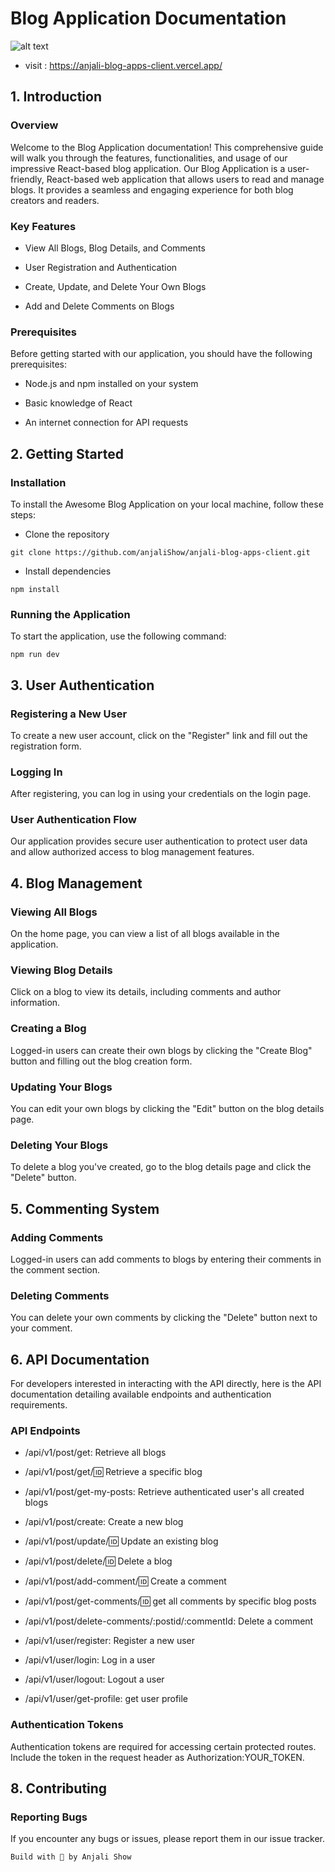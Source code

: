 # Blog Application Documentation

![alt text](https://ecomm1.s3.ap-south-1.amazonaws.com/blog/blog-app-img.png)

- visit : https://anjali-blog-apps-client.vercel.app/

## 1. Introduction

### Overview

Welcome to the Blog Application documentation! This comprehensive guide will walk you through the features, functionalities, and usage of our impressive React-based blog application. Our Blog Application is a user-friendly, React-based web application that allows users to read and manage blogs. It provides a seamless and engaging experience for both blog creators and readers.

### Key Features

- View All Blogs, Blog Details, and Comments

- User Registration and Authentication

- Create, Update, and Delete Your Own Blogs

- Add and Delete Comments on Blogs

### Prerequisites

Before getting started with our application, you should have the following prerequisites:

- Node.js and npm installed on your system

- Basic knowledge of React

- An internet connection for API requests

## 2. Getting Started

### Installation

To install the Awesome Blog Application on your local machine, follow these steps:

- Clone the repository

```
git clone https://github.com/anjaliShow/anjali-blog-apps-client.git

```

- Install dependencies

```
npm install

```

### Running the Application

To start the application, use the following command:

```
npm run dev
```

## 3. User Authentication

### Registering a New User

To create a new user account, click on the "Register" link and fill out the registration form.

### Logging In

After registering, you can log in using your credentials on the login page.

### User Authentication Flow

Our application provides secure user authentication to protect user data and allow authorized access to blog management features.

## 4. Blog Management

### Viewing All Blogs

On the home page, you can view a list of all blogs available in the application.

### Viewing Blog Details

Click on a blog to view its details, including comments and author information.

### Creating a Blog

Logged-in users can create their own blogs by clicking the "Create Blog" button and filling out the blog creation form.

### Updating Your Blogs

You can edit your own blogs by clicking the "Edit" button on the blog details page.

### Deleting Your Blogs

To delete a blog you've created, go to the blog details page and click the "Delete" button.

## 5. Commenting System

### Adding Comments

Logged-in users can add comments to blogs by entering their comments in the comment section.

### Deleting Comments

You can delete your own comments by clicking the "Delete" button next to your comment.

## 6. API Documentation

For developers interested in interacting with the API directly, here is the API documentation detailing available endpoints and authentication requirements.

### API Endpoints

- /api/v1/post/get: Retrieve all blogs

- /api/v1/post/get/:id: Retrieve a specific blog

- /api/v1/post/get-my-posts: Retrieve authenticated user's all created blogs

- /api/v1/post/create: Create a new blog

- /api/v1/post/update/:id: Update an existing blog

- /api/v1/post/delete/:id: Delete a blog

- /api/v1/post/add-comment/:id: Create a comment

- /api/v1/post/get-comments/:id: get all comments by specific blog posts

- /api/v1/post/delete-comments/:postid/:commentId: Delete a comment

- /api/v1/user/register: Register a new user

- /api/v1/user/login: Log in a user

- /api/v1/user/logout: Logout a user

- /api/v1/user/get-profile: get user profile

### Authentication Tokens

Authentication tokens are required for accessing certain protected routes. Include the token in the request header as Authorization:YOUR_TOKEN.

## 8. Contributing

### Reporting Bugs

If you encounter any bugs or issues, please report them in our issue tracker.

`Build with 💛 by Anjali Show`
